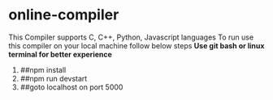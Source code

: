 # online-compiler
This Compiler supports C, C++, Python, Javascript languages
To run use this compiler on your local machine follow below steps
**Use git bash or linux terminal for better experience**

1) ##npm install
2) ##npm run devstart
3) ##goto localhost on port 5000
